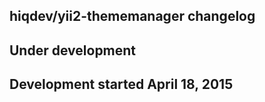 hiqdev/yii2-thememanager changelog
----------------------------------

## Under development


## Development started April 18, 2015

